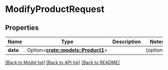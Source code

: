 # ModifyProductRequest

## Properties

Name | Type | Description | Notes
------------ | ------------- | ------------- | -------------
**data** | Option<[**crate::models::Product1**](Product_1.md)> |  | [optional]

[[Back to Model list]](../README.md#documentation-for-models) [[Back to API list]](../README.md#documentation-for-api-endpoints) [[Back to README]](../README.md)


